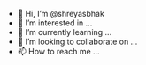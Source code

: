 - 👋 Hi, I’m @shreyasbhak
- 👀 I’m interested in ...
- 🌱 I’m currently learning ...
- 💞️ I’m looking to collaborate on ...
- 📫 How to reach me ...

<!---
shreyasbhak/shreyasbhak is a ✨ special ✨ repository because its `README.md` (this file) appears on your GitHub profile.
You can click the Preview link to take a look at your changes.
--->
